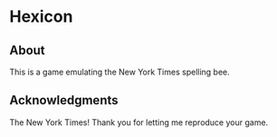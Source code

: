 # Hexicon

## About

This is a game emulating the New York Times spelling bee.

## Acknowledgments

The New York Times! Thank you for letting me reproduce your game.
